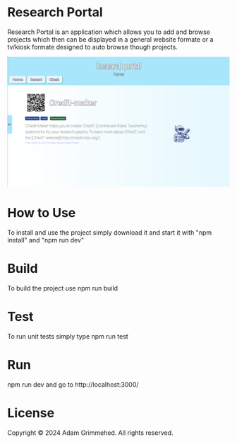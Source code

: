 # Research Portal

Research Portal is an application which allows you to add and browse projects which then can be displayed in a general website formate or a tv/kiosk formate designed to auto browse though projects.

<p align="center"><img src="readme.png"></p>

# How to Use
To install and use the project simply download it and start it with "npm install" and "npm run dev"

# Build
To build the project use npm run build

# Test
To run unit tests simply type npm run test

# Run
npm run dev and go to http://localhost:3000/

# License
Copyright © 2024 Adam Grimmehed. All rights reserved.

